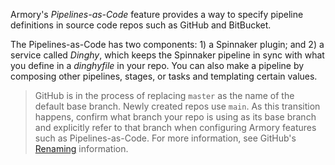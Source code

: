 Armory's _Pipelines-as-Code_ feature provides a way to specify pipeline definitions in source code repos such as GitHub and BitBucket.

The Pipelines-as-Code has two components: 1) a Spinnaker plugin; and 2) a service called _Dinghy_, which keeps the Spinnaker pipeline in sync with what you define in a _dinghyfile_ in your repo. You can also make a pipeline by composing other pipelines, stages, or tasks and templating certain values.

>GitHub is in the process of replacing `master` as the name of the default base branch. Newly created repos use `main`. As this transition happens, confirm what branch your repo is using as its base branch and explicitly refer to that branch when configuring Armory features such as Pipelines-as-Code. For more information, see GitHub's [Renaming](https://github.com/github/renaming) information.